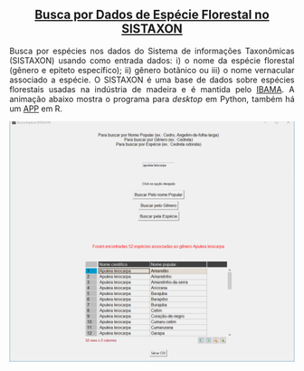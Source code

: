 <h2 style="text-align:center"><a href="http://www.ibama.gov.br/phocadownload/sinaflor/2022/2022-07-22_Lista_especies_DOF.csv">Busca por Dados de Espécie Florestal no SISTAXON</a></h2>
<p style="text-align:justify">Busca por espécies nos dados do Sistema de informações Taxonômicas (SISTAXON) usando como entrada dados: i) o nome da espécie florestal (gênero e epiteto específico); ii) gênero botânico ou iii) o nome vernacular associado a espécie. O SISTAXON é uma base de dados sobre espécies florestais usadas na indústria de madeira e é mantida pelo <a href="http://www.ibama.gov.br/index.php">IBAMA</a>. A animação abaixo mostra o programa para <i>desktop</i> em Python, também há um <a href="https://wcj7es-robson0cruz.shinyapps.io/sistaxon/">APP</a> em R.</p>
<img src="https://github.com/rcDeveloping/sistaxon/blob/main/output/sistaxon_Python.gif" style="align:center"></img>

